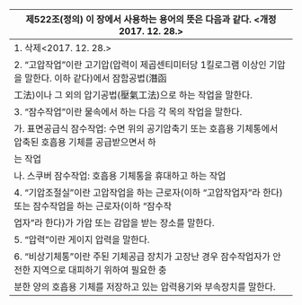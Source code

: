 | 제522조(정의) 이 장에서 사용하는 용어의 뜻은 다음과 같다. <개정 2017. 12. 28.> |
| --- |
| 1. 삭제<2017. 12. 28.> |
| 2. “고압작업”이란 고기압(압력이 제곱센티미터당 1킬로그램 이상인 기압을 말한다. 이하 같다)에서 잠함공법(潛函 |
| 工法)이나 그 외의 압기공법(壓氣工法)으로 하는 작업을 말한다. |
| 3. “잠수작업”이란 물속에서 하는 다음 각 목의 작업을 말한다. |
| 가. 표면공급식 잠수작업: 수면 위의 공기압축기 또는 호흡용 기체통에서 압축된 호흡용 기체를 공급받으면서 하 |
| 는 작업 |
| 나. 스쿠버 잠수작업: 호흡용 기체통을 휴대하고 하는 작업 |
| 4. “기압조절실”이란 고압작업을 하는 근로자(이하 “고압작업자”라 한다) 또는 잠수작업을 하는 근로자(이하 “잠수작 |
| 업자”라 한다)가 가압 또는 감압을 받는 장소를 말한다. |
| 5. “압력”이란 게이지 압력을 말한다. |
| 6. “비상기체통”이란 주된 기체공급 장치가 고장난 경우 잠수작업자가 안전한 지역으로 대피하기 위하여 필요한 충 |
| 분한 양의 호흡용 기체를 저장하고 있는 압력용기와 부속장치를 말한다. |